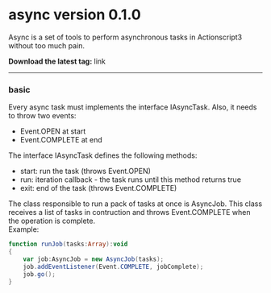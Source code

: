 # async version 0.1.0
Async is a set of tools to perform asynchronous tasks in Actionscript3 without too much pain.

**Download the latest tag:** link

---

### basic
Every async task must implements the interface IAsyncTask. Also, it needs to throw two events:
* Event.OPEN at start
* Event.COMPLETE at end

The interface IAsyncTask defines the following methods:
* start: run the task (throws Event.OPEN)
* run: iteration callback - the task runs until this method returns true
* exit: end of the task (throws Event.COMPLETE)

The class responsible to run a pack of tasks at once is AsyncJob. This class receives a list of tasks in contruction and throws Event.COMPLETE when the operation is complete.<br>
Example:
```actionscript
function runJob(tasks:Array):void
{
	var job:AsyncJob = new AsyncJob(tasks);
	job.addEventListener(Event.COMPLETE, jobComplete);
	job.go();
}
```